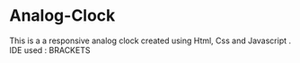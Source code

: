 # Analog-Clock
This is a a responsive analog clock created using Html, Css and Javascript .
IDE used : BRACKETS
